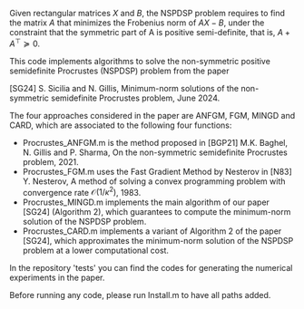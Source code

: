 Given rectangular matrices $X$ and $B$, the NSPDSP problem requires to find the matrix $A$ that minimizes the Frobenius norm of $AX-B$, under the constraint that the symmetric part of A is positive semi-definite, that is, $A+A^\top\succeq 0$. 

This code implements algorithms to solve the non-symmetric positive semidefinite Procrustes (NSPDSP) problem from the paper

[SG24] S. Sicilia and N. Gillis, Minimum-norm solutions of the non-symmetric semidefinite Procrustes problem, June 2024. 


The four approaches considered in the paper are ANFGM, FGM, MINGD and CARD, which are associated to the following four functions: 
- Procrustes_ANFGM.m is the method proposed in [BGP21] M.K. Baghel, N. Gillis and P. Sharma, On the non-symmetric semidefinite Procrustes problem, 2021. 
- Procrustes_FGM.m uses the Fast Gradient Method by Nesterov in [N83] Y. Nesterov, A method of solving a convex programming problem with convergence rate $\mathcal{O}(1/\kappa^2)$, 1983. 
- Procrustes_MINGD.m implements the main algorithm of our paper [SG24] (Algorithm 2), which guarantees to compute the minimum-norm solution of the NSPDSP problem. 
- Procrustes_CARD.m implements a variant of Algorithm 2 of the paper [SG24], which approximates the minimum-norm solution of the NSPDSP problem at a lower computational cost.  

In the repository 'tests' you can find the codes for generating the numerical experiments in the paper.

Before running any code, please run Install.m to have all paths added.
